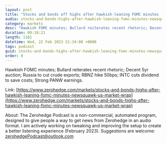 ```yaml
---
layout: post
title: "Stocks and bonds off highs after hawkish-leaning FOMC minutes - Newsquawk US Market Wrap"
audio: stocks-and-bonds-highs-after-hawkish-leaning-fomc-minutes-newsquawk-us-market-wrap-0
category: markets
desc: "Hawkish FOMC minutes; Bullard reiterates recent rhetoric; Decent 5yr auction; Russia to cut crude exports; RBNZ hike 50bps; INTC cuts dividend to save costs; Strong PANW earnings."
duration: 00:18:21
length: 1101
datetime: Wed, 22 Feb 2023 21:34:00 +0000
tags: podcast
guid: stocks-and-bonds-highs-after-hawkish-leaning-fomc-minutes-newsquawk-us-market-wrap-0
order: 0
---
```

Hawkish FOMC minutes; Bullard reiterates recent rhetoric; Decent 5yr auction; Russia to cut crude exports; RBNZ hike 50bps; INTC cuts dividend to save costs; Strong PANW earnings.

Link: [https://www.zerohedge.com/markets/stocks-and-bonds-highs-after-hawkish-leaning-fomc-minutes-newsquawk-us-market-wrap](https://www.zerohedge.com/markets/stocks-and-bonds-highs-after-hawkish-leaning-fomc-minutes-newsquawk-us-market-wrap)

About: The Zerohedge Podcast is a non-commercial, automated program, designed to give people a way to get news from Zerohedge in an audio format.  I am actively working on tweaking and improving the setup to create a better listening experience (February 2023).  Suggestions are welcome: [zerohedgePodcast@outlook.com](mailto:zerohedgePodcast@outlook.com)